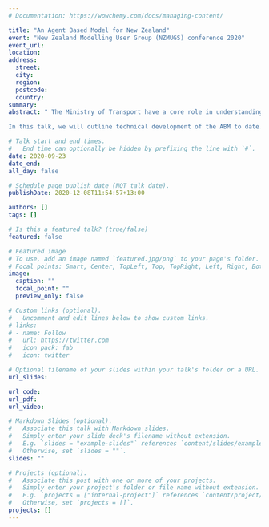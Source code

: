 ```yaml
---
# Documentation: https://wowchemy.com/docs/managing-content/

title: "An Agent Based Model for New Zealand"
event: "New Zealand Modelling User Group (NZMUGS) conference 2020"
event_url:
location: 
address:
  street:
  city:
  region:
  postcode:
  country:
summary:
abstract: " The Ministry of Transport have a core role in understanding how the transport system is working for New Zealand. We care about the distributional impact of transport investments and policies: how do our high level recommendations affect the daily lives of people - from commuters to students to freight companies? The key challenge is that, even within any sensible categorisation, individuals have highly variable travel behaviour and motivations. To capture this heterogeneity, the ministry has begun work on an Agent Based Model (ABM) for New Zealand in a co-development partnership with the international transport consultancy, Arup. The ABM will improve the resolution of policy analysis - to look beyond the average, and better illustrate the complex landscape of benefits and dis-benefits. When model development is complete, we aim to test out policy scenarios and investment decisions against comprehensive social and environmental metrics like emissions, social equity and access.

In this talk, we will outline technical development of the ABM to date. Part of our progress so far is due to our working model as a distributed, co-development team with an external consultancy. We will illustrate some highlights of this approach for an ambitious research project over the standard consumption model."

# Talk start and end times.
#   End time can optionally be hidden by prefixing the line with `#`.
date: 2020-09-23
date_end: 
all_day: false

# Schedule page publish date (NOT talk date).
publishDate: 2020-12-08T11:54:57+13:00

authors: []
tags: []

# Is this a featured talk? (true/false)
featured: false

# Featured image
# To use, add an image named `featured.jpg/png` to your page's folder. 
# Focal points: Smart, Center, TopLeft, Top, TopRight, Left, Right, BottomLeft, Bottom, BottomRight.
image:
  caption: ""
  focal_point: ""
  preview_only: false

# Custom links (optional).
#   Uncomment and edit lines below to show custom links.
# links:
# - name: Follow
#   url: https://twitter.com
#   icon_pack: fab
#   icon: twitter

# Optional filename of your slides within your talk's folder or a URL.
url_slides:

url_code:
url_pdf: 
url_video:

# Markdown Slides (optional).
#   Associate this talk with Markdown slides.
#   Simply enter your slide deck's filename without extension.
#   E.g. `slides = "example-slides"` references `content/slides/example-slides.md`.
#   Otherwise, set `slides = ""`.
slides: ""

# Projects (optional).
#   Associate this post with one or more of your projects.
#   Simply enter your project's folder or file name without extension.
#   E.g. `projects = ["internal-project"]` references `content/project/deep-learning/index.md`.
#   Otherwise, set `projects = []`.
projects: []
---
```

